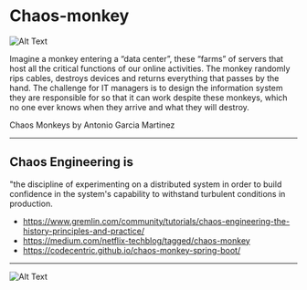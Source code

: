 # Chaos-monkey

![Alt Text](https://scontent-ort2-2.xx.fbcdn.net/v/t1.0-9/51830166_2076134922467281_773329791020433408_n.jpg?_nc_cat=107&_nc_eui2=AeEWUvTs70bHfecJqdHOuUQg_y5iTG-XGgJzqnlwSv58RjcKNMj9tiVRzxGiTSAL5XCd1GmkywrxqYaRRQUA_XwTTnKrAmHuftf2mBlIAgpAVg&_nc_oc=AQnOIocjtA5hnET2KiYbbpsqjdxA1616b3sl8Ss4QhW3j_okdkl-iy_-fR3nClIIdUwD7GKgDvUD2e_9VgavrsVe&_nc_ht=scontent-ort2-2.xx&oh=21203f10f265791df2aebb3463186ad2&oe=5E18783B)


Imagine a monkey entering a “data center”, these “farms” of servers that host all the critical functions of our online activities. The monkey randomly rips cables, destroys devices and returns everything that passes by the hand. The challenge for IT managers is to design the information system they are responsible for so that it can work despite these monkeys, which no one ever knows when they arrive and what they will destroy.

Chaos Monkeys by Antonio Garcia Martinez

-------------------------------------------------------------

## Chaos Engineering is 
"the discipline of experimenting on a distributed system in order to build confidence in the system's capability to withstand turbulent conditions in production.

- https://www.gremlin.com/community/tutorials/chaos-engineering-the-history-principles-and-practice/
-  https://medium.com/netflix-techblog/tagged/chaos-monkey
- https://codecentric.github.io/chaos-monkey-spring-boot/

-----------------------------------------------------------
![Alt Text](https://segmentfault.com/img/remote/1460000014509662?w=2694&h=1122)


